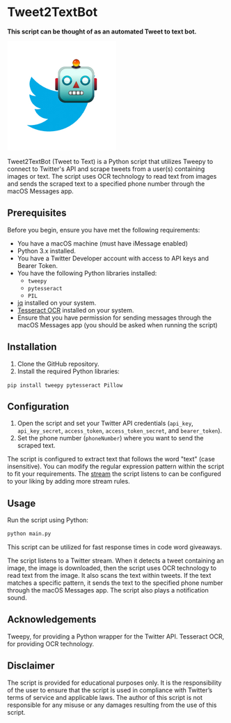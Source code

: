 # Tweet2TextBot

**This script can be thought of as an automated Tweet to text bot.**

![Image Description](Twitter2Text_Bot.jpg)

Tweet2TextBot (Tweet to Text) is a Python script that utilizes Tweepy to connect to Twitter's API and scrape tweets from a user(s) containing images or text. The script uses OCR technology to read text from images and sends the scraped text to a specified phone number through the macOS Messages app.

## Prerequisites

Before you begin, ensure you have met the following requirements:

- You have a macOS machine (must have iMessage enabled)
- Python 3.x installed.
- You have a Twitter Developer account with access to API keys and Bearer Token.
- You have the following Python libraries installed:
    - `tweepy`
    - `pytesseract`
    - `PIL`
- [jq](https://stedolan.github.io/jq/) installed on your system.
- [Tesseract OCR](https://github.com/tesseract-ocr/tesseract) installed on your system.
- Ensure that you have permission for sending messages through the macOS Messages app (you should be asked when running the script)

## Installation

1. Clone the GitHub repository.
2. Install the required Python libraries:

`pip install tweepy pytesseract Pillow`


## Configuration

1. Open the script and set your Twitter API credentials (`api_key`, `api_key_secret`, `access_token`, `access_token_secret`, and `bearer_token`).
2. Set the phone number (`phoneNumber`) where you want to send the scraped text.

The script is configured to extract text that follows the word "text" (case insensitive).
You can modify the regular expression pattern within the script to fit your requirements.
The [stream](https://docs.tweepy.org/en/stable/streaming.html) the script listens to can be configured to your liking by adding more stream rules.

## Usage

Run the script using Python:

```bash
python main.py
```

This script can be utilized for fast response times in code word giveaways.

The script listens to a Twitter stream. When it detects a tweet containing an image, the image is downloaded, then the script uses OCR technology to read text from the image. It also scans the text within tweets. If the text matches a specific pattern, it sends the text to the specified phone number through the macOS Messages app. The script also plays a notification sound.

## Acknowledgements
Tweepy, for providing a Python wrapper for the Twitter API.
Tesseract OCR, for providing OCR technology.

## Disclaimer

The script is provided for educational purposes only. It is the responsibility of the user to ensure that the script is used in compliance with Twitter’s terms of service and applicable laws. The author of this script is not responsible for any misuse or any damages resulting from the use of this script.

